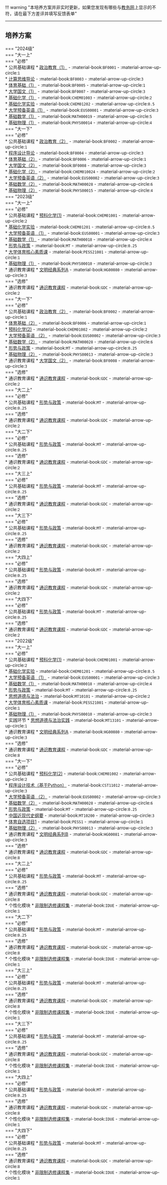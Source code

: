 !!! warning "本培养方案并非实时更新，如果您发现有哪些与[教务网](https://my.cqu.edu.cn)上显示的不符，请在最下方差评并填写反馈表单"

---

## 培养方案  
=== "2024级"  
    === "大一上"  
        === "必修"  
            * 公共基础课程
                * [政治教育（1）](../../../../course/政治教育.md) - :material-book:`BF0001` - :material-arrow-up-circle:`1`  
                * [计算思维导论](../../../../course/计算思维导论.md) - :material-book:`BF0003` - :material-arrow-up-circle:`3`  
                * [体育基础（1）](../../../../course/体育.md) - :material-book:`BF0005` - :material-arrow-up-circle:`1`  
                * [大学国文（1）](../../../../course/大学国文.md) - :material-book:`BF0007` - :material-arrow-up-circle:`3`  
                * [基础化学（1）](../../../../course/基础化学.md) - :material-book:`CHEM01003` - :material-arrow-up-circle:`2`  
                * [基础化学实验](../../../../course/基础化学实验.md) - :material-book:`CHEM01202` - :material-arrow-up-circle:`0.5`  
                * [大学预备英语（1）](../../../../course/英语.md) - :material-book:`EUS00001` - :material-arrow-up-circle:`3`  
                * [基础数学（1）](../../../../course/基础数学.md) - :material-book:`MATH00019` - :material-arrow-up-circle:`5`  
                * [基础物理（1）](../../../../course/基础物理.md) - :material-book:`PHYS00014` - :material-arrow-up-circle:`4`  
    === "大一下"  
        === "必修"  
            * 公共基础课程
                * [政治教育（2）](../../../../course/政治教育.md) - :material-book:`BF0002` - :material-arrow-up-circle:`1`  
                * [程序设计导论](../../../../course/程序设计导论.md) - :material-book:`BF0004` - :material-arrow-up-circle:`3`  
                * [体育基础（2）](../../../../course/体育.md) - :material-book:`BF0006` - :material-arrow-up-circle:`1`  
                * [大学国文（2）](../../../../course/大学国文.md) - :material-book:`BF0008` - :material-arrow-up-circle:`3`  
                * [基础化学（2）](../../../../course/基础化学.md) - :material-book:`CHEM010024` - :material-arrow-up-circle:`2`  
                * [大学预备英语（2）](../../../../course/英语.md) - :material-book:`EUS00002` - :material-arrow-up-circle:`3`  
                * [基础数学（2）](../../../../course/基础数学.md) - :material-book:`MATH00028` - :material-arrow-up-circle:`6`  
                * [基础物理（2）](../../../../course/基础物理.md) - :material-book:`PHYS00015` - :material-arrow-up-circle:`4`  
=== "2023级"  
    === "大一上"  
        === "必修"  
            * 公共基础课程
                * [预科化学(1)](../../../../course/预科化学.md) - :material-book:`CHEM01001` - :material-arrow-up-circle:`2`  
                * [基础化学实验](../../../../course/基础化学实验.md) - :material-book:`CHEM01201` - :material-arrow-up-circle:`0.5`  
                * [大学预备英语 （1）](../../../../course/英语.md) - :material-book:`EUS00001` - :material-arrow-up-circle:`3`  
                * [基础数学（1）](../../../../course/基础数学.md) - :material-book:`MATH00018` - :material-arrow-up-circle:`4`  
                * [形势与政策](../../../../course/形势与政策.md) - :material-book:`MT` - :material-arrow-up-circle:`0.25`  
                * [大学体育核心素质课](../../../../course/体育.md) - :material-book:`PESS21001` - :material-arrow-up-circle:`1`  
                * [基础物理（1）](../../../../course/基础物理.md) - :material-book:`PHYS00010` - :material-arrow-up-circle:`3`  
            * 通识教育课程
                * [文明经典系列A](../../../../course/文明经典系列.md) - :material-book:`HG00080` - :material-arrow-up-circle:`3`  
        === "选修"  
            * 通识教育课程
                * [通识教育课程](../../../../course/通识教育课程.md) - :material-book:`GDC` - :material-arrow-up-circle:`2`  
    === "大一下"  
        === "必修"  
            * 公共基础课程
                * [政治教育（2）](../../../../course/政治教育.md) - :material-book:`BF0002` - :material-arrow-up-circle:`1`  
                * [体育基础（2）](../../../../course/体育.md) - :material-book:`BF0006` - :material-arrow-up-circle:`1`  
                * [预科化学(2)](../../../../course/预科化学.md) - :material-book:`CHEM01002` - :material-arrow-up-circle:`2`  
                * [大学预备英语 （2）](../../../../course/英语.md) - :material-book:`EUS00002` - :material-arrow-up-circle:`3`  
                * [基础数学（2）](../../../../course/基础数学.md) - :material-book:`MATH00028` - :material-arrow-up-circle:`6`  
                * [形势与政策](../../../../course/形势与政策.md) - :material-book:`MT` - :material-arrow-up-circle:`0.25`  
                * [基础物理（2）](../../../../course/基础物理.md) - :material-book:`PHYS00013` - :material-arrow-up-circle:`3`  
            * 通识教育课程
                * [大学国文（2）](../../../../course/大学国文.md) - :material-book:`BF0008` - :material-arrow-up-circle:`3`  
        === "选修"  
            * 通识教育课程
                * [通识教育课程](../../../../course/通识教育课程.md) - :material-book:`GDC` - :material-arrow-up-circle:`2`  
    === "大二上"  
        === "必修"  
            * 公共基础课程
                * [形势与政策](../../../../course/形势与政策.md) - :material-book:`MT` - :material-arrow-up-circle:`0.25`  
        === "选修"  
            * 通识教育课程
                * [通识教育课程](../../../../course/通识教育课程.md) - :material-book:`GDC` - :material-arrow-up-circle:`2`  
    === "大二下"  
        === "必修"  
            * 公共基础课程
                * [形势与政策](../../../../course/形势与政策.md) - :material-book:`MT` - :material-arrow-up-circle:`0.25`  
        === "选修"  
            * 通识教育课程
                * [通识教育课程](../../../../course/通识教育课程.md) - :material-book:`GDC` - :material-arrow-up-circle:`2`  
    === "大三上"  
        === "必修"  
            * 公共基础课程
                * [形势与政策](../../../../course/形势与政策.md) - :material-book:`MT` - :material-arrow-up-circle:`0.25`  
        === "选修"  
            * 通识教育课程
                * [通识教育课程](../../../../course/通识教育课程.md) - :material-book:`GDC` - :material-arrow-up-circle:`2`  
    === "大三下"  
        === "必修"  
            * 公共基础课程
                * [形势与政策](../../../../course/形势与政策.md) - :material-book:`MT` - :material-arrow-up-circle:`0.25`  
        === "选修"  
            * 通识教育课程
                * [通识教育课程](../../../../course/通识教育课程.md) - :material-book:`GDC` - :material-arrow-up-circle:`2`  
    === "大四上"  
        === "必修"  
            * 公共基础课程
                * [形势与政策](../../../../course/形势与政策.md) - :material-book:`MT` - :material-arrow-up-circle:`0.25`  
        === "选修"  
            * 通识教育课程
                * [通识教育课程](../../../../course/通识教育课程.md) - :material-book:`GDC` - :material-arrow-up-circle:`2`  
    === "大四下"  
        === "必修"  
            * 公共基础课程
                * [形势与政策](../../../../course/形势与政策.md) - :material-book:`MT` - :material-arrow-up-circle:`0.25`  
        === "选修"  
            * 通识教育课程
                * [通识教育课程](../../../../course/通识教育课程.md) - :material-book:`GDC` - :material-arrow-up-circle:`2`  
=== "2022级"  
    === "大一上"  
        === "必修"  
            * 公共基础课程
                * [预科化学(1)](../../../../course/预科化学.md) - :material-book:`CHEM01001` - :material-arrow-up-circle:`2`  
                * [基础化学实验](../../../../course/基础化学实验.md) - :material-book:`CHEM01201` - :material-arrow-up-circle:`0.5`  
                * [大学预备英语 （1）](../../../../course/英语.md) - :material-book:`EUS00001` - :material-arrow-up-circle:`3`  
                * [基础数学（1）](../../../../course/基础数学.md) - :material-book:`MATH00018` - :material-arrow-up-circle:`4`  
                * [形势与政策](../../../../course/形势与政策.md) - :material-book:`MT` - :material-arrow-up-circle:`0.25`  
                * [思想道德与法治](../../../../course/思想道德与法治.md) - :material-book:`MT10101` - :material-arrow-up-circle:`2`  
                * [大学体育核心素质课](../../../../course/体育.md) - :material-book:`PESS21001` - :material-arrow-up-circle:`1`  
                * [基础物理（1）](../../../../course/基础物理.md) - :material-book:`PHYS00010` - :material-arrow-up-circle:`3`  
            * 实践环节
                * [思想道德与法治实践](../../../../course/思想道德与法治实践.md) - :material-book:`MT13101` - :material-arrow-up-circle:`1`  
            * 通识教育课程
                * [文明经典系列A](../../../../course/文明经典系列.md) - :material-book:`HG00080` - :material-arrow-up-circle:`3`  
        === "选修"  
            * 通识教育课程
                * [通识教育课程](../../../../course/通识教育课程.md) - :material-book:`GDC` - :material-arrow-up-circle:`8`  
    === "大一下"  
        === "必修"  
            * 公共基础课程
                * [预科化学(2)](../../../../course/预科化学.md) - :material-book:`CHEM01002` - :material-arrow-up-circle:`2`  
                * [程序设计技术（基于Python）](../../../../course/程序设计技术.md) - :material-book:`CST11012` - :material-arrow-up-circle:`3`  
                * [大学预备英语 （2）](../../../../course/英语.md) - :material-book:`EUS00002` - :material-arrow-up-circle:`3`  
                * [基础数学（2）](../../../../course/基础数学.md) - :material-book:`MATH00028` - :material-arrow-up-circle:`6`  
                * [形势与政策](../../../../course/形势与政策.md) - :material-book:`MT` - :material-arrow-up-circle:`0.25`  
                * [中国近现代史纲要](../../../../course/中国近现代史纲要.md) - :material-book:`MT10200` - :material-arrow-up-circle:`3`  
                * [体育自选项目1](../../../../course/体育.md) - :material-book:`PESS1` - :material-arrow-up-circle:`1`  
                * [基础物理（2）](../../../../course/基础物理.md) - :material-book:`PHYS00013` - :material-arrow-up-circle:`3`  
            * 通识教育课程
                * [文明经典系列B](../../../../course/文明经典系列.md) - :material-book:`HG00081` - :material-arrow-up-circle:`3`  
        === "选修"  
            * 通识教育课程
                * [通识教育课程](../../../../course/通识教育课程.md) - :material-book:`GDC` - :material-arrow-up-circle:`8`  
    === "大二上"  
        === "必修"  
            * 公共基础课程
                * [形势与政策](../../../../course/形势与政策.md) - :material-book:`MT` - :material-arrow-up-circle:`0.25`  
        === "选修"  
            * 通识教育课程
                * [通识教育课程](../../../../course/通识教育课程.md) - :material-book:`GDC` - :material-arrow-up-circle:`8`  
            * 个性化模块
                * [非限制选修课程集](../../../../course/非限制选修课程集.md) - :material-book:`IDUE` - :material-arrow-up-circle:`1`  
    === "大二下"  
        === "必修"  
            * 公共基础课程
                * [形势与政策](../../../../course/形势与政策.md) - :material-book:`MT` - :material-arrow-up-circle:`0.25`  
        === "选修"  
            * 通识教育课程
                * [通识教育课程](../../../../course/通识教育课程.md) - :material-book:`GDC` - :material-arrow-up-circle:`8`  
            * 个性化模块
                * [非限制选修课程集](../../../../course/非限制选修课程集.md) - :material-book:`IDUE` - :material-arrow-up-circle:`1`  
    === "大三上"  
        === "必修"  
            * 公共基础课程
                * [形势与政策](../../../../course/形势与政策.md) - :material-book:`MT` - :material-arrow-up-circle:`0.25`  
        === "选修"  
            * 通识教育课程
                * [通识教育课程](../../../../course/通识教育课程.md) - :material-book:`GDC` - :material-arrow-up-circle:`8`  
            * 个性化模块
                * [非限制选修课程集](../../../../course/非限制选修课程集.md) - :material-book:`IDUE` - :material-arrow-up-circle:`1`  
    === "大三下"  
        === "必修"  
            * 公共基础课程
                * [形势与政策](../../../../course/形势与政策.md) - :material-book:`MT` - :material-arrow-up-circle:`0.25`  
        === "选修"  
            * 通识教育课程
                * [通识教育课程](../../../../course/通识教育课程.md) - :material-book:`GDC` - :material-arrow-up-circle:`8`  
            * 个性化模块
                * [非限制选修课程集](../../../../course/非限制选修课程集.md) - :material-book:`IDUE` - :material-arrow-up-circle:`1`  
    === "大四上"  
        === "必修"  
            * 公共基础课程
                * [形势与政策](../../../../course/形势与政策.md) - :material-book:`MT` - :material-arrow-up-circle:`0.25`  
        === "选修"  
            * 通识教育课程
                * [通识教育课程](../../../../course/通识教育课程.md) - :material-book:`GDC` - :material-arrow-up-circle:`8`  
            * 个性化模块
                * [非限制选修课程集](../../../../course/非限制选修课程集.md) - :material-book:`IDUE` - :material-arrow-up-circle:`1`  
    === "大四下"  
        === "必修"  
            * 公共基础课程
                * [形势与政策](../../../../course/形势与政策.md) - :material-book:`MT` - :material-arrow-up-circle:`0.25`  
        === "选修"  
            * 通识教育课程
                * [通识教育课程](../../../../course/通识教育课程.md) - :material-book:`GDC` - :material-arrow-up-circle:`8`  
            * 个性化模块
                * [非限制选修课程集](../../../../course/非限制选修课程集.md) - :material-book:`IDUE` - :material-arrow-up-circle:`1`  